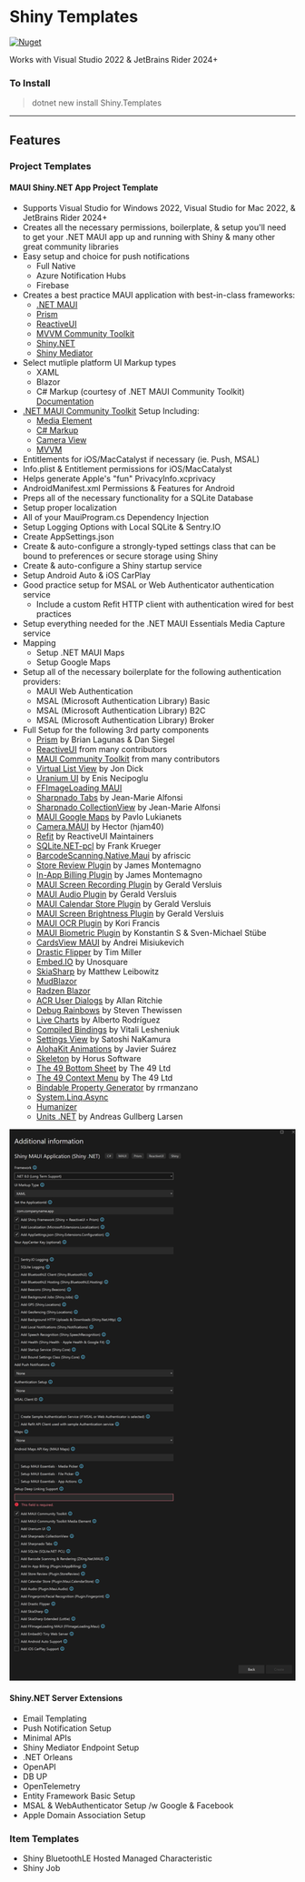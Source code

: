 # Shiny Templates

[![Nuget](https://img.shields.io/nuget/v/shiny.templates?style=for-the-badge)](https://www.nuget.org/packages/Shiny.Templates/)


Works with Visual Studio 2022 & JetBrains Rider 2024+

### To Install
> dotnet new install Shiny.Templates

---

## Features

### Project Templates

#### MAUI Shiny.NET App Project Template

* Supports Visual Studio for Windows 2022, Visual Studio for Mac 2022, & JetBrains Rider 2024+
* Creates all the necessary permissions, boilerplate, & setup you'll need to get your .NET MAUI app up and running with Shiny & many other great community libraries
* Easy setup and choice for push notifications
	* Full Native
	* Azure Notification Hubs
	* Firebase
* Creates a best practice MAUI application with best-in-class frameworks:
    * [.NET MAUI](https://learn.microsoft.com/en-us/dotnet/maui/what-is-maui)
	* [Prism](https://prismlibrary.com/)
	* [ReactiveUI](https://reactiveui.net/)
	* [MVVM Community Toolkit](https://learn.microsoft.com/en-us/dotnet/communitytoolkit/mvvm)
	* [Shiny.NET](https://shinylib.net)
	* [Shiny Mediator](https://github.com/shinyorg/mediator)
* Select mutliple platform UI Markup types
	* XAML
	* Blazor
	* C# Markup (courtesy of .NET MAUI Community Toolkit) [Documentation](https://learn.microsoft.com/en-us/dotnet/communitytoolkit/maui/markup/markup)
* [.NET MAUI Community Toolkit](https://learn.microsoft.com/en-us/dotnet/communitytoolkit/maui/) Setup Including:
	* [Media Element](https://learn.microsoft.com/en-us/dotnet/communitytoolkit/maui/)
	* [C# Markup](https://learn.microsoft.com/en-us/dotnet/communitytoolkit/maui/markup/markup)
	* [Camera View](https://learn.microsoft.com/en-us/dotnet/communitytoolkit/maui/views/camera-view)
	* [MVVM](https://learn.microsoft.com/en-us/dotnet/communitytoolkit/mvvm)
* Entitlements for iOS/MacCatalyst if necessary (ie. Push, MSAL)
* Info.plist & Entitlement permissions for iOS/MacCatalyst
* Helps generate Apple's "fun" PrivacyInfo.xcprivacy
* AndroidManifest.xml Permissions & Features for Android
* Preps all of the necessary functionality for a SQLite Database
* Setup proper localization	
* All of your MauiProgram.cs Dependency Injection
* Setup Logging Options with Local SQLite & Sentry.IO
* Create AppSettings.json
* Create & auto-configure a strongly-typed settings class that can be bound to preferences or secure storage using Shiny
* Create & auto-configure a Shiny startup service
* Setup Android Auto & iOS CarPlay
* Good practice setup for MSAL or Web Authenticator authentication service
	* Include a custom Refit HTTP client with authentication wired for best practices
* Setup everything needed for the .NET MAUI Essentials Media Capture service
* Mapping
	* Setup .NET MAUI Maps
	* Setup Google Maps
* Setup all of the necessary boilerplate for the following authentication providers:
	* MAUI Web Authentication
	* MSAL (Microsoft Authentication Library) Basic
	* MSAL (Microsoft Authentication Library) B2C
	* MSAL (Microsoft Authentication Library) Broker
* Full Setup for the following 3rd party components
	* [Prism](https://prismlibrary.com) by Brian Lagunas & Dan Siegel
	* [ReactiveUI](https://reactiveui.net) from many contributors
	* [MAUI Community Toolkit](https://github.com/CommunityToolkit/Maui) from many contributors
	* [Virtual List View](https://github.com/Redth/Maui.VirtualListView) by Jon Dick
	* [Uranium UI](https://github.com/enisn/UraniumUI) by Enis Necipoglu
	* [FFImageLoading MAUI](https://github.com/microspaze/FFImageLoading.Maui) 
	* [Sharpnado Tabs](https://github.com/roubachof/Sharpnado.Tabs) by Jean-Marie Alfonsi
	* [Sharpnado CollectionView](https://github.com/roubachof/Sharpnado.CollectionView) by Jean-Marie Alfonsi
	* [MAUI Google Maps](https://github.com/themronion/Maui.GoogleMaps/tree/maui) by Pavlo Lukianets
	* [Camera.MAUI](https://github.com/hjam40/Camera.MAUI) by Hector (hjam40)
	* [Refit](https://github.com/reactiveui/refit) by ReactiveUI Maintainers
	* [SQLite.NET-pcl](https://github.com/praeclarum/sqlite-net) by Frank Krueger
	* [BarcodeScanning.Native.Maui](https://github.com/afriscic/BarcodeScanning.Native.Maui) by afriscic
	* [Store Review Plugin](https://github.com/jamesmontemagno/StoreReviewPlugin) by James Montemagno
	* [In-App Billing Plugin](https://github.com/jamesmontemagno/InAppBillingPlugin) by James Montemagno
	* [MAUI Screen Recording Plugin](https://github.com/jfversluis/Plugin.Maui.ScreenRecording) by Gerald Versluis
	* [MAUI Audio Plugin](https://github.com/jfversluis/Plugin.Maui.Audio) by Gerald Versluis
	* [MAUI Calendar Store Plugin](https://github.com/jfversluis/Plugin.Maui.CalendarStore) by Gerald Versluis
	* [MAUI Screen Brightness Plugin](https://github.com/jfversluis/Plugin.Maui.ScreenBrightness) by Gerald Versluis
	* [MAUI OCR Plugin](https://github.com/kfrancis/ocr) by Kori Francis
	* [MAUI Biometric Plugin](https://github.com/oscoreio/Maui.Biometric) by Konstantin S & Sven-Michael Stübe
	* [CardsView MAUI](https://github.com/AndreiMisiukevich/CardView.MAUI) by Andrei Misiukevich
	* [Drastic Flipper](https://github.com/drasticactions/Drastic.Flipper) by Tim Miller
	* [Embed.IO](https://unosquare.github.io/embedio/) by Unosquare
	* [SkiaSharp](https://github.com/mono/SkiaSharp) by Matthew Leibowitz
	* [MudBlazor](https://mudblazor.com)
	* [Radzen Blazor](https://blazor.radzen.com/)
	* [ACR User Dialogs](https://github.com/aritchie/userdialogs) by Allan Ritchie
	* [Debug Rainbows](https://github.com/sthewissen/Plugin.Maui.DebugRainbows) by Steven Thewissen
	* [Live Charts](https://livecharts.dev/) by Alberto Rodríguez
	* [Compiled Bindings](https://github.com/levitali/CompiledBindings) by Vitali Lesheniuk
	* [Settings View](https://github.com/muak/AiForms.Maui.SettingsView) by Satoshi NaKamura
	* [AlohaKit Animations](https://github.com/jsuarezruiz/AlohaKit.Animations) by Javier Suárez
	* [Skeleton](https://github.com/HorusSoftwareUY/Xamarin.Forms.Skeleton) by Horus Software
	* [The 49 Bottom Sheet](https://github.com/the49ltd/The49.Maui.BottomSheet) by The 49 Ltd
	* [The 49 Context Menu](hhttps://github.com/the49ltd/The49.Maui.ContextMenu) by The 49 Ltd
	* [Bindable Property Generator](https://github.com/rrmanzano/maui-bindableproperty-generator) by rrmanzano
	* [System.Linq.Async](https://github.com/dotnet/reactive)
	* [Humanizer](https://github.com/Humanizr/Humanizer)
	* [Units .NET](https://github.com/angularsen/UnitsNet) by Andreas Gullberg Larsen


<img src="vs4win.png" />


#### Shiny.NET Server Extensions

* Email Templating
* Push Notification Setup
* Minimal APIs
* Shiny Mediator Endpoint Setup
* .NET Orleans
* OpenAPI
* DB UP
* OpenTelemetry
* Entity Framework Basic Setup
* MSAL & WebAuthenticator Setup /w Google & Facebook
* Apple Domain Association Setup


### Item Templates
* Shiny BluetoothLE Hosted Managed Characteristic
* Shiny Job
